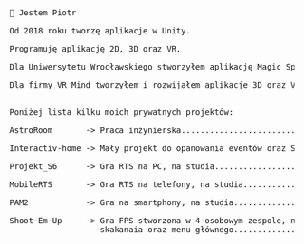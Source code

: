 <pre>
👋 Jestem Piotr<br>
Od 2018 roku tworzę aplikacje w Unity. <br>
Programuję aplikację 2D, 3D oraz VR. <br>
Dla Uniwersytetu Wrocławskiego stworzyłem aplikację Magic Spheres oraz stronę internetową: http://magicspheres.uni.wroc.pl/ <br>
Dla firmy VR Mind tworzyłem i rozwijałem aplikacje 3D oraz VR: https://vrmind.pl/ <br>

Poniżej lista kilku moich prywatnych projektów:<br>
AstroRoom       -> Praca inżynierska......................................film na yt: https://youtu.be/NNWBVgMQz24 <br>
Interactiv-home -> Mały projekt do opanowania eventów oraz SOLID..........film na yt: https://youtu.be/Zq_Kq1W26ns?t=93 <br>
Projekt_S6      -> Gra RTS na PC, na studia...............................film na yt: https://youtu.be/JIfik8_Fewc <br>
MobileRTS       -> Gra RTS na telefony, na studia.........................film na yt: https://youtu.be/Zq_Kq1W26ns?t=139 <br>
PAM2            -> Gra na smartphony, na studia...........................film na yt: https://youtu.be/Zq_Kq1W26ns?t=22 <br>
Shoot-Em-Up     -> Gra FPS stworzona w 4-osobowym zespole, na studia, byłem odpowiedzialny za stworzenie mechaniki
                   skakanaia oraz menu głównego...........................film na yt: https://youtu.be/Zq_Kq1W26ns?t=63 <br>
</pre>
<!---
piotrwojtaszek/piotrwojtaszek is a ✨ special ✨ repository because its `README.md` (this file) appears on your GitHub profile.
You can click the Preview link to take a look at your changes.
--->
